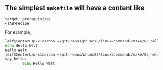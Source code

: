 ## The simplest `makefile` will have a content like
```
target: prerequisites
<TAB>recipe
```

For example,

```bash
leif@CenterLap-x1carbon ~/git-repos/phunc20/linux/commands/make/01_hello_world $ make
echo Hello Welt
Hello Welt
leif@CenterLap-x1carbon ~/git-repos/phunc20/linux/commands/make/01_hello_world $ cat makefile
say_hello:
        echo Hello Welt
```
